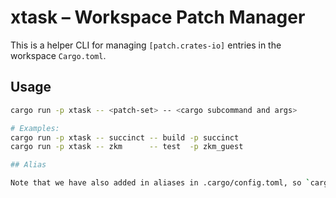 # xtask – Workspace Patch Manager

This is a helper CLI for managing `[patch.crates-io]` entries in the workspace `Cargo.toml`.

## Usage

```bash
cargo run -p xtask -- <patch-set> -- <cargo subcommand and args>

# Examples:
cargo run -p xtask -- succinct -- build -p succinct
cargo run -p xtask -- zkm      -- test  -p zkm_guest

## Alias

Note that we have also added in aliases in .cargo/config.toml, so `cargo run -p xtask -- succinct --` is compressed to `cargo succinct`
